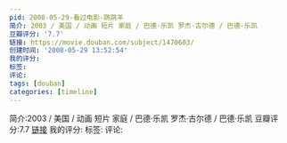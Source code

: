```yaml
---
pid: 2008-05-29-看过电影-跳跳羊
简介: 2003 / 美国 / 动画 短片 家庭 / 巴德·乐凯 罗杰·古尔德 / 巴德·乐凯
豆瓣评分: '7.7'
链接: https://movie.douban.com/subject/1470603/
创建时间: '2008-05-29 13:52:54'
我的评分:
标签:
评论:
tags: [douban]
categories: [timeline]
---
```

简介:2003 / 美国 / 动画 短片 家庭 / 巴德·乐凯 罗杰·古尔德 / 巴德·乐凯
豆瓣评分:7.7
[链接](https://movie.douban.com/subject/1470603/)
我的评分:
标签:
评论:
